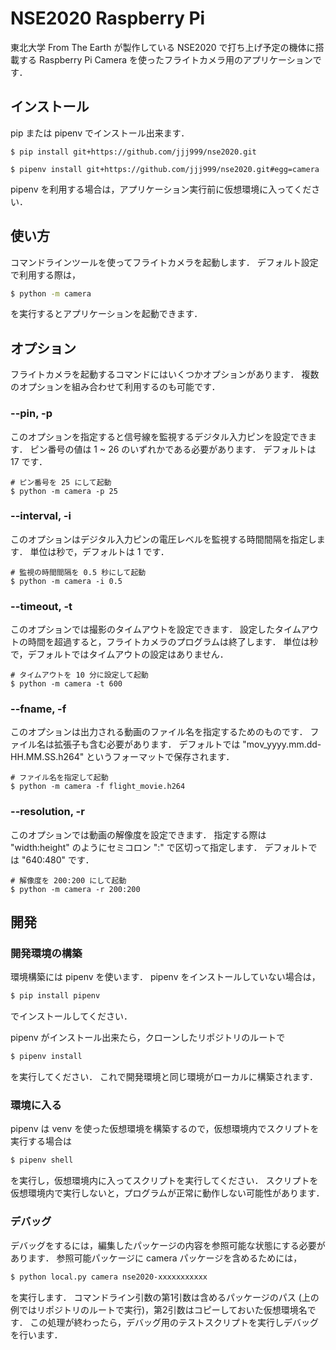 # NSE2020 Raspberry Pi

東北大学 From The Earth が製作している NSE2020 で打ち上げ予定の機体に搭載する Raspberry Pi Camera を使ったフライトカメラ用のアプリケーションです．

## インストール

pip または pipenv でインストール出来ます．

```bash:pip の場合
$ pip install git+https://github.com/jjj999/nse2020.git
```

```bash:pipenv の場合
$ pipenv install git+https://github.com/jjj999/nse2020.git#egg=camera
```

pipenv を利用する場合は，アプリケーション実行前に仮想環境に入ってください．


## 使い方

コマンドラインツールを使ってフライトカメラを起動します．
デフォルト設定で利用する際は，

```bash
$ python -m camera
```

を実行するとアプリケーションを起動できます．


## オプション

フライトカメラを起動するコマンドにはいくつかオプションがあります．
複数のオプションを組み合わせて利用するのも可能です．

### --pin, -p

このオプションを指定すると信号線を監視するデジタル入力ピンを設定できます．
ピン番号の値は 1 ~ 26 のいずれかである必要があります．
デフォルトは 17 です．

```bash:実行例
# ピン番号を 25 にして起動
$ python -m camera -p 25
```

### --interval, -i

このオプションはデジタル入力ピンの電圧レベルを監視する時間間隔を指定します．
単位は秒で，デフォルトは 1 です．

```bash:実行例
# 監視の時間間隔を 0.5 秒にして起動
$ python -m camera -i 0.5
```

### --timeout, -t

このオプションでは撮影のタイムアウトを設定できます．
設定したタイムアウトの時間を超過すると，フライトカメラのプログラムは終了します．
単位は秒で，デフォルトではタイムアウトの設定はありません．

```bash:実行例
# タイムアウトを 10 分に設定して起動
$ python -m camera -t 600
```

### --fname, -f

このオプションは出力される動画のファイル名を指定するためのものです．
ファイル名は拡張子も含む必要があります．
デフォルトでは "mov_yyyy.mm.dd-HH.MM.SS.h264" というフォーマットで保存されます．

```bash:実行例
# ファイル名を指定して起動
$ python -m camera -f flight_movie.h264
```

### --resolution, -r

このオプションでは動画の解像度を設定できます．
指定する際は "width:height" のようにセミコロン ":" で区切って指定します．
デフォルトでは "640:480" です．

```bash:実行例
# 解像度を 200:200 にして起動
$ python -m camera -r 200:200
```

## 開発

### 開発環境の構築

環境構築には pipenv を使います．
pipenv をインストールしていない場合は，

```bash
$ pip install pipenv
```

でインストールしてください．

pipenv がインストール出来たら，クローンしたリポジトリのルートで

```bash
$ pipenv install
```

を実行してください．
これで開発環境と同じ環境がローカルに構築されます．

### 環境に入る

pipenv は venv を使った仮想環境を構築するので，仮想環境内でスクリプトを実行する場合は

```bash
$ pipenv shell
```

を実行し，仮想環境内に入ってスクリプトを実行してください．
スクリプトを仮想環境内で実行しないと，プログラムが正常に動作しない可能性があります．

### デバッグ

デバッグをするには，編集したパッケージの内容を参照可能な状態にする必要があります．
参照可能パッケージに camera パッケージを含めるためには，

```bash
$ python local.py camera nse2020-xxxxxxxxxxx
```

を実行します．
コマンドライン引数の第1引数は含めるパッケージのパス (上の例ではリポジトリのルートで実行)，第2引数はコピーしておいた仮想環境名です．
この処理が終わったら，デバッグ用のテストスクリプトを実行しデバッグを行います．
